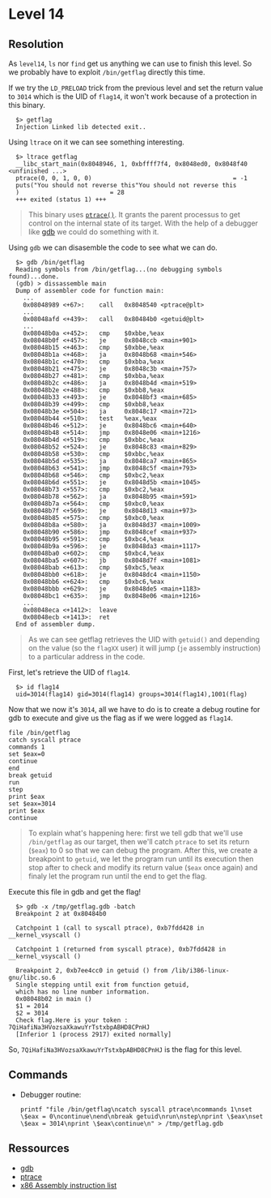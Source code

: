 # Level 14

## Resolution

As `level14`, `ls` nor `find` get us anything we can use to finish this level. So we probably have to exploit `/bin/getflag` directly this time.

If we try the `LD_PRELOAD` trick from the previous level and set the return value to `3014` which is the UID of `flag14`, it won't work because of a protection in this binary.

```shell
  $> getflag
  Injection Linked lib detected exit..
```

Using `ltrace` on it we can see something interesting.

```shell
  $> ltrace getflag
  __libc_start_main(0x8048946, 1, 0xbffff7f4, 0x8048ed0, 0x8048f40 <unfinished ...>
  ptrace(0, 0, 1, 0, 0)                                       = -1
  puts("You should not reverse this"You should not reverse this
  )                         = 28
  +++ exited (status 1) +++
```

> This binary uses [`ptrace()`](https://en.wikipedia.org/wiki/Ptrace#:~:text=ptrace%20is%20a%20system%20call,internal%20state%20of%20its%20target.). It grants the parent processus to get control on the internal state of its target. With the help of a debugger like [gdb](sourceware.org/gdb/) we could do something with it.

Using `gdb` we can disasemble the code to see what we can do.

```gdb
  $> gdb /bin/getflag
  Reading symbols from /bin/getflag...(no debugging symbols found)...done.
  (gdb) > dissassemble main
  Dump of assembler code for function main:
    ...
    0x08048989 <+67>:    call   0x8048540 <ptrace@plt>
    ...
    0x08048afd <+439>:   call   0x80484b0 <getuid@plt>
    ...
    0x08048b0a <+452>:   cmp    $0xbbe,%eax
    0x08048b0f <+457>:   je     0x8048ccb <main+901>
    0x08048b15 <+463>:   cmp    $0xbbe,%eax
    0x08048b1a <+468>:   ja     0x8048b68 <main+546>
    0x08048b1c <+470>:   cmp    $0xbba,%eax
    0x08048b21 <+475>:   je     0x8048c3b <main+757>
    0x08048b27 <+481>:   cmp    $0xbba,%eax
    0x08048b2c <+486>:   ja     0x8048b4d <main+519>
    0x08048b2e <+488>:   cmp    $0xbb8,%eax
    0x08048b33 <+493>:   je     0x8048bf3 <main+685>
    0x08048b39 <+499>:   cmp    $0xbb8,%eax
    0x08048b3e <+504>:   ja     0x8048c17 <main+721>
    0x08048b44 <+510>:   test   %eax,%eax
    0x08048b46 <+512>:   je     0x8048bc6 <main+640>
    0x08048b48 <+514>:   jmp    0x8048e06 <main+1216>
    0x08048b4d <+519>:   cmp    $0xbbc,%eax
    0x08048b52 <+524>:   je     0x8048c83 <main+829>
    0x08048b58 <+530>:   cmp    $0xbbc,%eax
    0x08048b5d <+535>:   ja     0x8048ca7 <main+865>
    0x08048b63 <+541>:   jmp    0x8048c5f <main+793>
    0x08048b68 <+546>:   cmp    $0xbc2,%eax
    0x08048b6d <+551>:   je     0x8048d5b <main+1045>
    0x08048b73 <+557>:   cmp    $0xbc2,%eax
    0x08048b78 <+562>:   ja     0x8048b95 <main+591>
    0x08048b7a <+564>:   cmp    $0xbc0,%eax
    0x08048b7f <+569>:   je     0x8048d13 <main+973>
    0x08048b85 <+575>:   cmp    $0xbc0,%eax
    0x08048b8a <+580>:   ja     0x8048d37 <main+1009>
    0x08048b90 <+586>:   jmp    0x8048cef <main+937>
    0x08048b95 <+591>:   cmp    $0xbc4,%eax
    0x08048b9a <+596>:   je     0x8048da3 <main+1117>
    0x08048ba0 <+602>:   cmp    $0xbc4,%eax
    0x08048ba5 <+607>:   jb     0x8048d7f <main+1081>
    0x08048bab <+613>:   cmp    $0xbc5,%eax
    0x08048bb0 <+618>:   je     0x8048dc4 <main+1150>
    0x08048bb6 <+624>:   cmp    $0xbc6,%eax
    0x08048bbb <+629>:   je     0x8048de5 <main+1183>
    0x08048bc1 <+635>:   jmp    0x8048e06 <main+1216>
    ...
    0x08048eca <+1412>:  leave
    0x08048ecb <+1413>:  ret
  End of assembler dump.
```

> As we can see getflag retrieves the UID with `getuid()` and depending on the value (so the `flagXX` user) it will jump (`je` assembly instruction) to a particular address in the code.

First, let's retrieve the UID of `flag14`.

```shell
  $> id flag14
  uid=3014(flag14) gid=3014(flag14) groups=3014(flag14),1001(flag)
```

Now that we now it's `3014`, all we have to do is to create a debug routine for gdb to execute and give us the flag as if we were logged as `flag14`.

```gdb
file /bin/getflag
catch syscall ptrace
commands 1
set $eax=0
continue
end
break getuid
run
step
print $eax
set $eax=3014
print $eax
continue
```

> To explain what's happening here: first we tell gdb that we'll use `/bin/getflag` as our target, then we'll catch `ptrace` to set its return (`$eax`) to 0 so that we can debug the program. After this, we create a breakpoint to `getuid`, we let the program run until its execution then stop after to check and modify its return value (`$eax` once again) and finaly let the program run until the end to get the flag.

Execute this file in gdb and get the flag!

```shell
  $> gdb -x /tmp/getflag.gdb -batch
  Breakpoint 2 at 0x80484b0

  Catchpoint 1 (call to syscall ptrace), 0xb7fdd428 in __kernel_vsyscall ()      

  Catchpoint 1 (returned from syscall ptrace), 0xb7fdd428 in __kernel_vsyscall ()

  Breakpoint 2, 0xb7ee4cc0 in getuid () from /lib/i386-linux-gnu/libc.so.6
  Single stepping until exit from function getuid,
  which has no line number information.
  0x08048b02 in main ()
  $1 = 2014
  $2 = 3014
  Check flag.Here is your token : 7QiHafiNa3HVozsaXkawuYrTstxbpABHD8CPnHJ 
  [Inferior 1 (process 2917) exited normally]
```

So, `7QiHafiNa3HVozsaXkawuYrTstxbpABHD8CPnHJ` is the flag for this level.

## Commands

- Debugger routine:
  ```
  printf "file /bin/getflag\ncatch syscall ptrace\ncommands 1\nset \$eax = 0\ncontinue\nend\nbreak getuid\nrun\nstep\nprint \$eax\nset \$eax = 3014\nprint \$eax\continue\n" > /tmp/getflag.gdb
  ```

## Ressources

- [gdb](https://www.cs.cmu.edu/~gilpin/tutorial/)
- [ptrace](https://man7.org/linux/man-pages/man2/ptrace.2.html)
- [x86 Assembly instruction list](https://en.wikipedia.org/wiki/X86_instruction_listings)